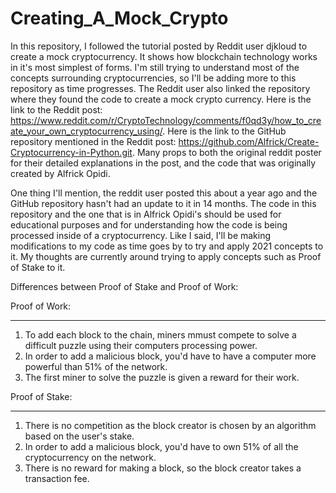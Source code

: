 # Creating_A_Mock_Crypto
In this repository, I followed the tutorial posted by Reddit user djkloud to create a mock cryptocurrency. It shows how blockchain technology works in it's most simplest of forms. I'm still trying to understand most of the concepts surrounding cryptocurrencies, so I'll be adding more to this repository as time progresses. The Reddit user also linked the repository where they found the code to create a mock crypto currency. Here is the link to the Reddit post: https://www.reddit.com/r/CryptoTechnology/comments/f0qd3y/how_to_create_your_own_cryptocurrency_using/. Here is the link to the GitHub repository mentioned in the Reddit post: https://github.com/Alfrick/Create-Cryptocurrency-in-Python.git. Many props to both the original reddit poster for their detailed explanations in the post, and the code that was originally created by Alfrick Opidi. 

One thing I'll mention, the reddit user posted this about a year ago and the GitHub repository hasn't had an update to it in 14 months. The code in this repository and the one that is in Alfrick Opidi's should be used for educational purposes and for understanding how the code is being processed inside of a cryptocurrency. Like I said, I'll be making modifications to my code as time goes by to try and apply 2021 concepts to it. My thoughts are currently around trying to apply concepts such as Proof of Stake to it.

Differences between Proof of Stake and Proof of Work:

Proof of Work:
____
  1. To add each block to the chain, miners mmust compete to solve a difficult puzzle using their computers processing power.
  2. In order to add a malicious block, you'd have to have a computer more powerful than 51% of the network.
  3. The first miner to solve the puzzle is given a reward for their work.

Proof of Stake:
____
  1. There is no competition as the block creator is chosen by an algorithm based on the user's stake.
  2. In order to add a malicious block, you'd have to own 51% of all the cryptocurrency on the network.
  3. There is no reward for making a block, so the block creator takes a transaction fee.
